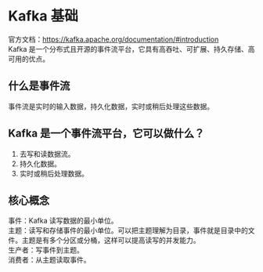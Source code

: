 # Kafka 基础
官方文档：https://kafka.apache.org/documentation/#introduction <br>
Kafka 是一个分布式且开源的事件流平台，它具有高吞吐、可扩展、持久存储、高可用的优点。

## 什么是事件流
事件流是实时的输入数据，持久化数据，实时或稍后处理这些数据。

## Kafka 是一个事件流平台，它可以做什么？
1. 去写和读数据流。
2. 持久化数据。
3. 实时或稍后处理数据。

## 核心概念
事件：Kafka 读写数据的最小单位。<br>
主题：读写和存储事件的最小单位。可以把主题理解为目录，事件就是目录中的文件。主题是有多个分区或分桶，这样可以提高读写的并发能力。<br>
生产者：写事件到主题。<br>
消费者：从主题读取事件。<br>